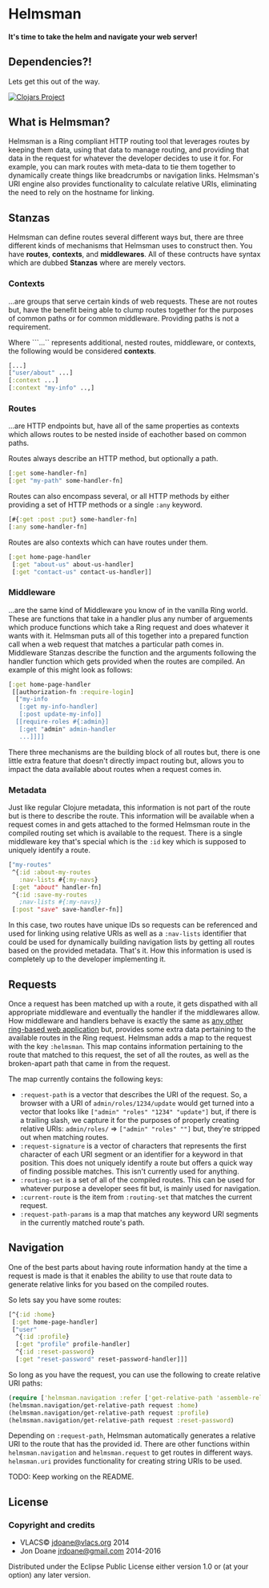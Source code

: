 # Helmsman
#### It's time to take the helm and navigate your web server!

## Dependencies?!
Lets get this out of the way.

[![Clojars Project](https://img.shields.io/clojars/v/org.vlacs/helmsman.svg)](https://clojars.org/org.vlacs/helmsman)

## What is Helmsman?
Helmsman is a Ring compliant HTTP routing tool that leverages routes by keeping
them data, using that data to manage routing, and providing that data in the
request for whatever the developer decides to use it for. For example, you can mark
routes with meta-data to tie them together to dynamically create things like
breadcrumbs or navigation links. Helmsman's URI engine also provides
functionality to calculate relative URIs, eliminating the need to rely on the
hostname for linking.

## Stanzas
Helmsman can define routes several different ways but, there are three different
kinds of mechanisms that Helmsman uses to construct then. You have **routes**,
**contexts**, and **middlewares**. All of these contructs have syntax which are
dubbed **Stanzas** where are merely vectors.

### Contexts
...are groups that serve certain kinds of web requests. These are not
routes but, have the benefit being able to clump routes together for the
purposes of common paths or for common middleware. Providing paths is not
a requirement.

Where ```...`` represents additional, nested routes, middleware, or contexts,
the following would be considered **contexts**.
```clojure
[...]
["user/about" ...]
[:context ...]
[:context "my-info" ..,]
```

### Routes
...are HTTP endpoints but, have all of the same properties as contexts which
allows routes to be nested inside of eachother based on common paths.

Routes always describe an HTTP method, but optionally a path.
```clojure
[:get some-handler-fn]
[:get "my-path" some-handler-fn]
```

Routes can also encompass several, or all HTTP methods by either providing a set
of HTTP methods or a single ```:any``` keyword.
```clojure
[#{:get :post :put} some-handler-fn]
[:any some-handler-fn]
```

Routes are also contexts which can have routes under them.
```clojure
[:get home-page-handler
 [:get "about-us" about-us-handler]
 [:get "contact-us" contact-us-handler]]
```

### Middleware
...are the same kind of Middleware you know of in the vanilla Ring world. These
are functions that take in a handler plus any number of arguements which produce
functions which take a Ring request and does whatever it wants with it. Helmsman
puts all of this together into a prepared function call when a web request
that matches a particular path comes in. Middleware Stanzas describe the
function and the arguments following the handler function which gets provided
when the routes are compiled. An example of this might look as follows:

```clojure
[:get home-page-handler
 [[authorization-fn :require-login]
  ["my-info
   [:get my-info-handler]
   [:post update-my-info]]
  [[require-roles #{:admin}]
   [:get "admin" admin-handler
   ...]]]]
```

There three mechanisms are the building block of all routes but, there is one
little extra feature that doesn't directly impact routing but, allows you to
impact the data available about routes when a request comes in.

### Metadata
Just like regular Clojure metadata, this information is not part of the route
but is there to describe the route. This information will be available when
a request comes in and gets attached to the formed Helmsman route in the
compiled routing set which is available to the request. There is a single
middleware key that's special which is the ```:id``` key which is supposed to
uniquely identify a route.

```clojure
["my-routes"
 ^{:id :about-my-routes
   :nav-lists #{:my-navs}
 [:get "about" handler-fn]
 ^{:id :save-my-routes
   ;nav-lists #{:my-navs}}
 [:post "save" save-handler-fn]]
```

In this case, two routes have unique IDs so requests can be referenced and used
for linking using relative URIs as well as a ```:nav-lists``` identifier that
could be used for dynamically building navigation lists by getting all routes
based on the provided metadata. That's it. How this information is used is
completely up to the developer implementing it.

## Requests
Once a request has been matched up with a route, it gets dispathed with all
appropriate middleware and eventually the handler if the middlewares allow. How
middleware and handlers behave is exactly the same as [any other ring-based web
application](https://github.com/ring-clojure/ring/wiki/Concepts#requests) but,
provides some extra data pertaining to the available routes in the Ring
request. Helmsman adds a map to the request with the key ```:helmsman```. This
map contains information pertaining to the route that matched to this request,
the set of all the routes, as well as the broken-apart path that came in from
the request.

The map currently contains the following keys:

- ```:request-path``` is a vector that describes the URI of the request. So,
  a browser with a URI of ```admin/roles/1234/update``` would get turned into
  a vector that looks like ```["admin" "roles" "1234" "update"]``` but, if there
  is a trailing slash, we capture it for the purposes of properly creating
  relative URIs: ```admin/roles/``` => ```["admin" "roles" ""]``` but, they're
  stripped out when matching routes.
- ```:request-signature``` is a vector of characters that represents the first
  character of each URI segment or an identifier for a keyword in that position.
  This does not uniquely identify a route but offers a quick way of finding
  possible matches. This isn't currently used for anything.
- ```:routing-set``` is a set of all of the compiled routes. This can be used
  for whatever purpose a developer sees fit but, is mainly used for navigation.
- ```:current-route``` is the item from ```:routing-set``` that matches the
  current request.
- ```:request-path-params``` is a map that matches any keyword URI segments in
  the currently matched route's path.

## Navigation
One of the best parts about having route information handy at the time a request
is made is that it enables the ability to use that route data to generate relative links
for you based on the compiled routes.

So lets say you have some routes:
```clojure
[^{:id :home}
 [:get home-page-handler]
 ["user"
  ^{:id :profile}
  [:get "profile" profile-handler]
  ^{:id :reset-password}
  [:get "reset-password" reset-password-handler]]]
```

So long as you have the request, you can use the following to create
relative URI paths:
```clojure
(require ['helmsman.navigation :refer ['get-relative-path 'assemble-relative-uri]])
(helmsman.navigation/get-relative-path request :home)
(helmsman.navigation/get-relative-path request :profile)
(helmsman.navigation/get-relative-path request :reset-password)
```

Depending on ```:request-path```, Helmsman automatically generates a relative
URI to the route that has the provided id. There are other functions within
```helmsman.navigation``` and ```helmsman.request``` to get routes in different
ways. ```helmsman.uri``` provides functionality for creating string URIs to be
used.

TODO: Keep working on the README.

## License

### Copyright and credits
 - VLACS© <jdoane@vlacs.org> 2014
 - Jon Doane <jrdoane@gmail.com> 2014-2016

Distributed under the Eclipse Public License either version 1.0 or (at
your option) any later version.
